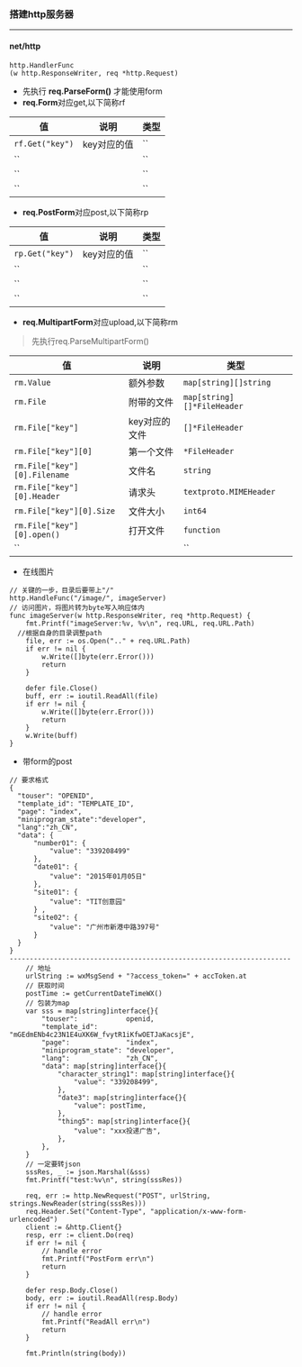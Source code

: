 ### 搭建http服务器
---

#### net/http
```
http.HandlerFunc
(w http.ResponseWriter, req *http.Request)
```
* 先执行 **req.ParseForm()** 才能使用form
* **req.Form**对应get,以下简称rf

|值|说明|类型|
|----|----|----|
|`rf.Get("key")`|key对应的值|``|
|``||``|
|``||``|
|``||``|
* **req.PostForm**对应post,以下简称rp

|值|说明|类型|
|----|----|----|
|`rp.Get("key")`|key对应的值|``|
|``||``|
|``||``|
|``||``|
* **req.MultipartForm**对应upload,以下简称rm
> 先执行req.ParseMultipartForm()

|值|说明|类型|
|----|----|----|
|`rm.Value`|额外参数|`map[string][]string`|
|`rm.File`|附带的文件|`map[string][]*FileHeader`|
|`rm.File["key"]`|key对应的文件|`[]*FileHeader`|
|`rm.File["key"][0]`|第一个文件|`*FileHeader`|
|`rm.File["key"][0].Filename `|文件名|`string`|
|`rm.File["key"][0].Header`|请求头|`textproto.MIMEHeader`|
|`rm.File["key"][0].Size`|文件大小|`int64`|
|`rm.File["key"][0].open()`|打开文件|`function`|
|``||``|

* 在线图片
```
// 关键的一步，目录后要带上"/"
http.HandleFunc("/image/", imageServer)
// 访问图片，将图片转为byte写入响应体内
func imageServer(w http.ResponseWriter, req *http.Request) {
	fmt.Printf("imageServer:%v, %v\n", req.URL, req.URL.Path)
  //根据自身的目录调整path
	file, err := os.Open(".." + req.URL.Path)
	if err != nil {
		w.Write([]byte(err.Error()))
		return
	}

	defer file.Close()
	buff, err := ioutil.ReadAll(file)
	if err != nil {
		w.Write([]byte(err.Error()))
		return
	}
	w.Write(buff)
}
```
* 带form的post
```
// 要求格式
{
  "touser": "OPENID",
  "template_id": "TEMPLATE_ID",
  "page": "index",
  "miniprogram_state":"developer",
  "lang":"zh_CN",
  "data": {
      "number01": {
          "value": "339208499"
      },
      "date01": {
          "value": "2015年01月05日"
      },
      "site01": {
          "value": "TIT创意园"
      } ,
      "site02": {
          "value": "广州市新港中路397号"
      }
  }
}
----------------------------------------------------------------------
	// 地址
	urlString := wxMsgSend + "?access_token=" + accToken.at
	// 获取时间
	postTime := getCurrentDateTimeWX()
	// 包装为map
	var sss = map[string]interface{}{
		"touser":            openid,
		"template_id":       "mGEdmENb4c23N1E4uXK6W_fvytR1iKfwOETJaKacsjE",
		"page":              "index",
		"miniprogram_state": "developer",
		"lang":              "zh_CN",
		"data": map[string]interface{}{
			"character_string1": map[string]interface{}{
				"value": "339208499",
			},
			"date3": map[string]interface{}{
				"value": postTime,
			},
			"thing5": map[string]interface{}{
				"value": "xxx投递广告",
			},
		},
	}
	// 一定要转json
	sssRes, _ := json.Marshal(&sss)
	fmt.Printf("test:%v\n", string(sssRes))

	req, err := http.NewRequest("POST", urlString, strings.NewReader(string(sssRes)))
	req.Header.Set("Content-Type", "application/x-www-form-urlencoded")
	client := &http.Client{}
	resp, err := client.Do(req)
	if err != nil {
		// handle error
		fmt.Printf("PostForm err\n")
		return
	}

	defer resp.Body.Close()
	body, err := ioutil.ReadAll(resp.Body)
	if err != nil {
		// handle error
		fmt.Printf("ReadAll err\n")
		return
	}

	fmt.Println(string(body))
```
